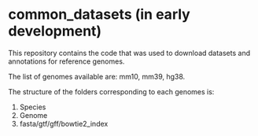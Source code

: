 # common_datasets (in early development)


This repository contains the code that was used to download datasets and annotations for reference genomes.

The list of genomes available are: mm10, mm39, hg38.

The structure of the folders corresponding to each genomes is:

1) Species
2) Genome
3) fasta/gtf/gff/bowtie2_index
